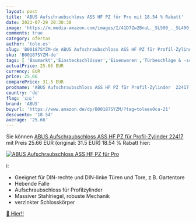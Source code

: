 ```yaml
---
layout: post
title: 'ABUS Aufschraubschloss ASS HF PZ für Pro mit 18.54 % Rabatt'
date: 2021-07-29 20:30:38
image: 'https://m.media-amazon.com/images/I/41D7Zw2BnuL._SL500_._SL400_.jpg'
comments: true
category: ofertas
author: 'tole.es'
slug: 'B00187SYZM-de ABUS Aufschraubschloss ASS HF PZ für Profil-Zylinder 22417'
sku: 'B00187SYZM-de'
tags: [ 'Baumarkt','Einsteckschlösser','Eisenwaren','Türbeschläge & -schlösser','abus', ]
actualPrice: 25.66 EUR
currency: EUR
price: 25.66
comparePrice: 31.5 EUR
prodname: 'ABUS Aufschraubschloss ASS HF PZ für Profil-Zylinder  22417'
country: 'de'
flag: '🇩🇪'
brand: 'ABUS'
buyurl: 'https://www.amazon.de/dp/B00187SYZM/?tag=tolees0ca-21'
descuento: '18.54'
average: '25.66'
---
```


Sie können [ABUS Aufschraubschloss ASS HF PZ für Profil-Zylinder  22417](https://www.amazon.de/dp/B00187SYZM/?tag=tolees0ca-21) mit Preis 25.66 EUR (original: 31.5 EUR) 18.54 % Rabatt hier:

[![ABUS Aufschraubschloss ASS HF PZ für Pro](https://m.media-amazon.com/images/I/41D7Zw2BnuL._SL500_._SL400_.jpg)](https://www.amazon.de/dp/B00187SYZM/?tag=tolees0ca-21)

ℹ️:

- Geeignet für DIN-rechte und DIN-linke Türen und Tore, z.B. Gartentore
- Hebende Falle
- Aufschraubschloss für Profilzylinder
- Massiver Stahlriegel, robuste Mechanik
- verzinkter Schlosskörper

[🛒 Hier!!](https://www.amazon.de/dp/B00187SYZM/?tag=tolees0ca-21)
